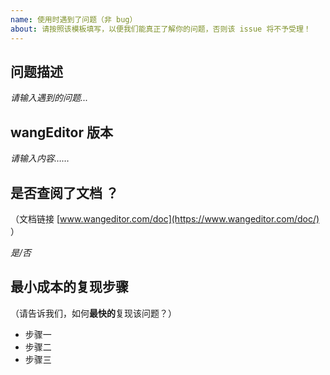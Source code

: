 ```yaml
---
name: 使用时遇到了问题（非 bug）
about: 请按照该模板填写，以便我们能真正了解你的问题，否则该 issue 将不予受理！
---
```


## 问题描述

*请输入遇到的问题...*

## wangEditor 版本

*请输入内容……*

## 是否查阅了文档 ？

（文档链接 [www.wangeditor.com/doc](https://www.wangeditor.com/doc/) ）

*是/否*

## 最小成本的复现步骤

（请告诉我们，如何**最快的**复现该问题？）

- 步骤一
- 步骤二
- 步骤三

